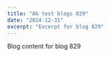 ```yaml
---
title: "Ak test blogs 829"
date: "2024-12-31"
excerpt: "Excerpt for blog 829"
---
```


Blog content for blog 829